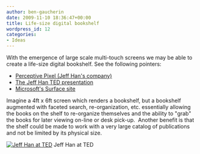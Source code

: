 ```yaml
---
author: ben-gaucherin
date: 2009-11-10 18:36:47+00:00
title: Life-size digital bookshelf
wordpress_id: 12
categories:
- Ideas
---
```


With the emergence of large scale multi-touch screens we may be able to create a life-size digital bookshelf.  See the following pointers:

* [Perceptive Pixel (Jeff Han's company)](http://www.perceptivepixel.com)
* [The Jeff Han TED presentation](http://www.ted.com/talks/jeff_han_demos_his_breakthrough_touchscreen.html)
* [Microsoft's Surface site](http://www.microsoft.com/surface/)

Imagine a 4ft x 6ft screen which renders a bookshelf, but a bookshelf augmented with faceted search, re-organization, etc. essentially allowing the books on the shelf to re-organize themselves and the ability to "grab" the books for later viewing on-line or desk pick-up.  Another benefit is that the shelf could be made to work with a very large catalog of publications and not be limited by its physical size.

[![Jeff Han at TED](http://therawfeed.com/pix/jeff_han_at_ted.jpg)](http://therawfeed.com/pix/jeff_han_at_ted.jpg)
Jeff Han at TED
